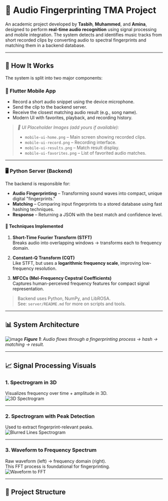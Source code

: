 # 🎵 Audio Fingerprinting TMA Project

An academic project developed by **Tasbih**, **Muhammed**, and **Amina**, designed to perform **real-time audio recognition** using signal processing and mobile integration. The system detects and identifies music tracks from short recorded clips by converting audio to spectral fingerprints and matching them in a backend database.

---

## 🧠 How It Works

The system is split into two major components:

### 📱 Flutter Mobile App
- Record a short audio snippet using the device microphone.
- Send the clip to the backend server.
- Receive the closest matching audio result (e.g., song name).
- Modern UI with favorites, playback, and recording history.

> _📸 UI Placeholder Images (add yours if available):_
> - `mobile-ui-home.png` – Main screen showing recorded clips.
> - `mobile-ui-record.png` – Recording interface.
> - `mobile-ui-results.png` – Match result display.
> - `mobile-ui-favorites.png` – List of favorited audio matches.

---

### 🖥️ Python Server (Backend)

The backend is responsible for:
- **Audio Fingerprinting** – Transforming sound waves into compact, unique digital "fingerprints."
- **Matching** – Comparing input fingerprints to a stored database using fast hashing techniques.
- **Response** – Returning a JSON with the best match and confidence level.

#### 🔬 Techniques Implemented

1. **Short-Time Fourier Transform (STFT)**  
   Breaks audio into overlapping windows → transforms each to frequency domain.

2. **Constant-Q Transform (CQT)**  
   Like STFT, but uses a **logarithmic frequency scale**, improving low-frequency resolution.

3. **MFCCs (Mel-Frequency Cepstral Coefficients)**  
   Captures human-perceived frequency features for compact signal representation.

> Backend uses Python, NumPy, and LibROSA.  
> See: `server/README.md` for more on scripts and tools.

---

## 📊 System Architecture

![image](https://github.com/user-attachments/assets/8766efa9-a0ce-4971-98a7-ce768fabe198)
_**Figure 1**: Audio flows through a fingerprinting process → hash → matching → result._

---

## 📈 Signal Processing Visuals

### 1. Spectrogram in 3D  
Visualizes frequency over time + amplitude in 3D.  
![3D Spectrogram](./spectrogram-3d.png)

---

### 2. Spectrogram with Peak Detection  
Used to extract fingerprint-relevant peaks.  
![Blurred Lines Spectrogram](./spectrogram-blurred-lines.png)

---

### 3. Waveform to Frequency Spectrum  
Raw waveform (left) → frequency domain (right).  
This FFT process is foundational for fingerprinting.  
![Waveform to FFT](./waveform-to-spectrum.png)

---

## 📁 Project Structure

